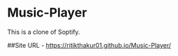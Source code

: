 # Music-Player
This is a clone of Soptify.

##Site URL - https://ritikthakur01.github.io/Music-Player/



